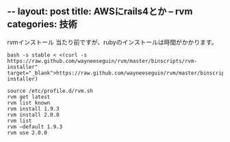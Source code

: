 --
layout: post
title: AWSにrails4とか – rvm
categories: 技術
--

rvmインストール
当たり前ですが、rubyのインストールは時間がかかります。
```
bash -s stable < <(curl -s https://raw.github.com/wayneeseguin/rvm/master/binscripts/rvm-installer" target="_blank">https://raw.github.com/wayneeseguin/rvm/master/binscripts/rvm-installer)

source /etc/profile.d/rvm.sh
rvm get latest
rvm list known
rvm install 1.9.3
rvm install 2.0.0
rvm list 
rvm –default 1.9.3
rvm use 2.0.0
```